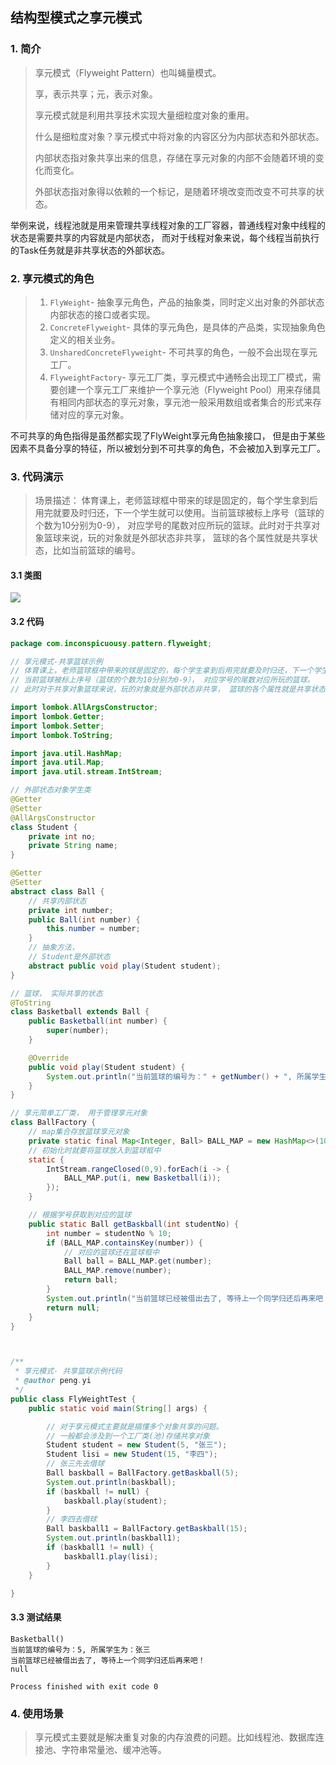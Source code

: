 ## 结构型模式之享元模式

### 1. 简介

> 享元模式（Flyweight Pattern）也叫蝇量模式。
>
> 享，表示共享；元，表示对象。
>
> 享元模式就是利用共享技术实现大量细粒度对象的重用。
>
> 什么是细粒度对象？享元模式中将对象的内容区分为内部状态和外部状态。
>
> 内部状态指对象共享出来的信息，存储在享元对象的内部不会随着环境的变化而变化。
>
> 外部状态指对象得以依赖的一个标记，是随着环境改变而改变不可共享的状态。

举例来说，线程池就是用来管理共享线程对象的工厂容器，普通线程对象中线程的状态是需要共享的内容就是内部状态， 而对于线程对象来说，每个线程当前执行的Task任务就是非共享状态的外部状态。

### 2. 享元模式的角色

> 1. `FlyWeight`- 抽象享元角色，产品的抽象类，同时定义出对象的外部状态内部状态的接口或者实现。
> 2. `ConcreteFlyweight`- 具体的享元角色，是具体的产品类，实现抽象角色定义的相关业务。
> 3. `UnsharedConcreteFlyweight`- 不可共享的角色，一般不会出现在享元工厂。
> 4. `FlyweightFactory`- 享元工厂类，享元模式中通畅会出现工厂模式，需要创建一个享元工厂来维护一个享元池（Flyweight Pool）用来存储具有相同内部状态的享元对象，享元池一般采用数组或者集合的形式来存储对应的享元对象。

不可共享的角色指得是虽然都实现了FlyWeight享元角色抽象接口， 但是由于某些因素不具备分享的特征，所以被划分到不可共享的角色，不会被加入到享元工厂。

### 3. 代码演示

> 场景描述：
> 体育课上，老师篮球框中带来的球是固定的，每个学生拿到后用完就要及时归还，下一个学生就可以使用。当前篮球被标上序号（篮球的个数为10分别为0-9）， 对应学号的尾数对应所玩的篮球。此时对于共享对象篮球来说，玩的对象就是外部状态非共享， 篮球的各个属性就是共享状态，比如当前篮球的编号。

#### 3.1 类图

![](https://raw.githubusercontent.com/inconspicuousy-start/image/master//20200924151859.png)

#### 3.2 代码

```java
package com.inconspicuousy.pattern.flyweight;

// 享元模式-共享篮球示例
// 体育课上，老师篮球框中带来的球是固定的，每个学生拿到后用完就要及时归还，下一个学生就可以使用。
// 当前篮球被标上序号（篮球的个数为10分别为0-9）， 对应学号的尾数对应所玩的篮球。
// 此时对于共享对象篮球来说，玩的对象就是外部状态非共享， 篮球的各个属性就是共享状态，比如当前篮球的编号。。

import lombok.AllArgsConstructor;
import lombok.Getter;
import lombok.Setter;
import lombok.ToString;

import java.util.HashMap;
import java.util.Map;
import java.util.stream.IntStream;

// 外部状态对象学生类
@Getter
@Setter
@AllArgsConstructor
class Student {
    private int no;
    private String name;
}

@Getter
@Setter
abstract class Ball {
    // 共享内部状态
    private int number;
    public Ball(int number) {
        this.number = number;
    }
    // 抽象方法，
    // Student是外部状态
    abstract public void play(Student student);
}

// 篮球， 实际共享的状态
@ToString
class Basketball extends Ball {
    public Basketball(int number) {
        super(number);
    }

    @Override
    public void play(Student student) {
        System.out.println("当前篮球的编号为：" + getNumber() + ", 所属学生为：" + student.getName());
    }
}

// 享元简单工厂类， 用于管理享元对象
class BallFactory {
    // map集合存放篮球享元对象
    private static final Map<Integer, Ball> BALL_MAP = new HashMap<>(10);
    // 初始化时就要将篮球放入到篮球框中
    static {
        IntStream.rangeClosed(0,9).forEach(i -> {
            BALL_MAP.put(i, new Basketball(i));
        });
    }

    // 根据学号获取到对应的篮球
    public static Ball getBaskball(int studentNo) {
        int number = studentNo % 10;
        if (BALL_MAP.containsKey(number)) {
            // 对应的篮球还在篮球框中
            Ball ball = BALL_MAP.get(number);
            BALL_MAP.remove(number);
            return ball;
        }
        System.out.println("当前篮球已经被借出去了, 等待上一个同学归还后再来吧！");
        return null;
    }
}



/**
 * 享元模式- 共享篮球示例代码
 * @author peng.yi
 */
public class FlyWeightTest {
    public static void main(String[] args) {

        // 对于享元模式主要就是搞懂多个对象共享的问题。
        // 一般都会涉及到一个工厂类(池)存储共享对象
        Student student = new Student(5, "张三");
        Student lisi = new Student(15, "李四");
        // 张三先去借球
        Ball baskball = BallFactory.getBaskball(5);
        System.out.println(baskball);
        if (baskball != null) {
            baskball.play(student);
        }
        // 李四去借球
        Ball baskball1 = BallFactory.getBaskball(15);
        System.out.println(baskball1);
        if (baskball1 != null) {
            baskball1.play(lisi);
        }
    }

}
```

#### 3.3 测试结果

```
Basketball()
当前篮球的编号为：5, 所属学生为：张三
当前篮球已经被借出去了, 等待上一个同学归还后再来吧！
null

Process finished with exit code 0
```

### 4. 使用场景

> 享元模式主要就是解决重复对象的内存浪费的问题。比如线程池、数据库连接池、字符串常量池、缓冲池等。